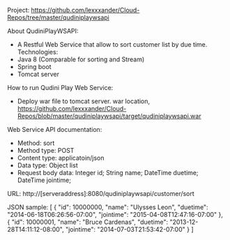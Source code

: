 Project: https://github.com/lexxxander/Cloud-Repos/tree/master/qudiniplaywsapi

About QudiniPlayWSAPI:

- A Restful Web Service that allow to sort customer list by due time.
Technologies:
- Java 8 (Comparable for sorting and Stream)
- Spring boot
- Tomcat server


How to run Qudini Play Web Service:
- Deploy war file to tomcat server. war location, https://github.com/lexxxander/Cloud-Repos/blob/master/qudiniplaywsapi/target/qudiniplaywsapi.war


Web Service API documentation:
- Method: sort
- Method type: POST
- Content type: applicatoin/json
- Data type: Object list
- Request body data: Integer id; String name; DateTime duetime; DateTime jointime;

URL: http://[serveraddress]:8080/qudiniplaywsapi/customer/sort

JSON sample: [ { "id": 10000000, "name": "Ulysses Leon", "duetime": "2014-06-18T06:26:56-07:00", "jointime": "2015-04-08T12:47:16-07:00" }, { "id": 10000001, "name": "Bruce Cardenas", "duetime": "2013-12-28T14:11:12-08:00", "jointime": "2014-07-03T21:53:42-07:00" } ]
